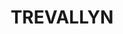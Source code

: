---
lastmod: '2025-04-06T06:05:20+00:00'
latitude: -32.601853
layout: suburb
longitude: 151.543017
postcode: '2421'
state: NSW
title: TREVALLYN
url: /nsw/trevallyn/
---